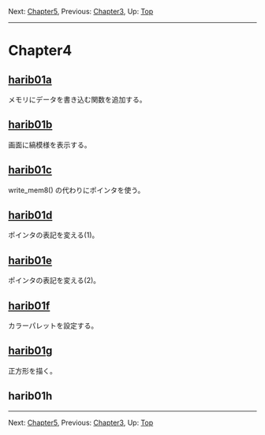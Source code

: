 Next: [Chapter5](chapter5.md), Previous: [Chapter3](chapter3.md), Up: [Top](/README.md)

----

# Chapter4

## [harib01a](harib01a.md)

メモリにデータを書き込む関数を追加する。

## [harib01b](harib01b.md)

画面に縞模様を表示する。

## [harib01c](harib01c.md)

write_mem8() の代わりにポインタを使う。

## [harib01d](harib01d.md)

ポインタの表記を変える(1)。

## [harib01e](harib01e.md)

ポインタの表記を変える(2)。

## [harib01f](harib01f.md)

カラーパレットを設定する。

## [harib01g](harib01g.md)

正方形を描く。

## harib01h

----

Next: [Chapter5](chapter5.md), Previous: [Chapter3](chapter3.md), Up: [Top](/README.md)
